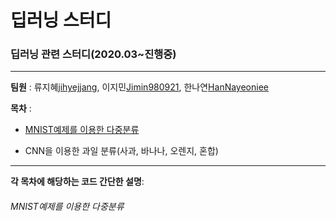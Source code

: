 # 딥러닝 스터디

### 딥러닝 관련 스터디(2020.03~진행중)

------------
__팀원__ : 류지혜[jihyejjang](https://github.com/jihyejjang), 이지민[Jimin980921](https://github.com/Jimin980921), 한나연[HanNayeoniee](https://github.com/HanNayeoniee)

__목차__ : 

- [MNIST예제를 이용한 다중분류](#mnist예제를-이용한-다중분류)

- CNN을 이용한 과일 분류(사과, 바나나, 오렌지, 혼합)

----------------------
__각 목차에 해당하는 코드 간단한 설명__:


###### MNIST예제를 이용한 다중분류
